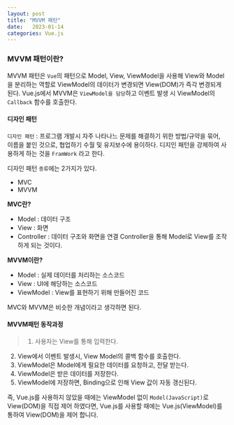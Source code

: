 ```yaml
---
layout: post
title: "MVVM 패턴"
date:   2023-01-14
categories: Vue.js
---
```


### MVVM 패턴이란?
MVVM 패턴은 `Vue`의 패턴으로 Model, View, ViewModel을 사용해 View와 Model을 분리하는 역할로 ViewModel의 데이터가 변경되면 View(DOM)가 즉각 변경되게 된다.
Vue.js에서 MVVM은 `ViewModel을 담당`하고 이벤트 발생 시 ViewModel의 `Callback` 함수를 호출한다.

#### 디자인 패턴
`디자인 패턴` : 프로그램 개발시 자주 나타나느 문제를 해결하기 위한 방법/규약을 묶어, 이름을 붙인 것으로, 협업하기 수월 및 유지보수에 용이하다.
디지인 패턴을 강제하여 사용하게 하는 것을 `FramWork` 라고 한다.

디자인 패턴 `종류`에는 2가지가 있다.
* MVC
* MVVM

**MVC란?**
* Model : 데이터 구조
* View  : 화면
* Controller : 데이터 구조와 화면을 연결
Controller을 통해 Model로 View를 조작하게 되는 것이다.

**MVVM이란?**
* Model : 실제 데이터를 처리하는 소스코드
* View : UI에 해당하는 소스코드
* ViewModel : View를 표현하기 위해 만들어진 코드

MVC와 MVVM은 비슷한 개념이라고 생각하면 된다.

#### MVVM패턴 동작과정
 > 1) 사용자는 View를 통해 입력한다.
 2) View에서 이벤트 발생시, View Model의 콜백 함수를 호출한다.
 3) ViewModel은 Model에게 필요한 데이터를 요청하고, 전달 받는다.
 4) ViewModel은 받은 데이터를 저장한다.
 5) ViewModel에 저장하면, Binding으로 인해 View 값이 자동 갱신된다.
 
즉, Vue.js를 사용하지 않았을 때에는 ViewModel 없이 `Model(JavaScript)`로 View(DOM)을 직접 제어 하였다면, Vue.js를 사용할 때에는 Vue.js(ViewModel)를 통하여 View(DOM)을 제어 합니다.